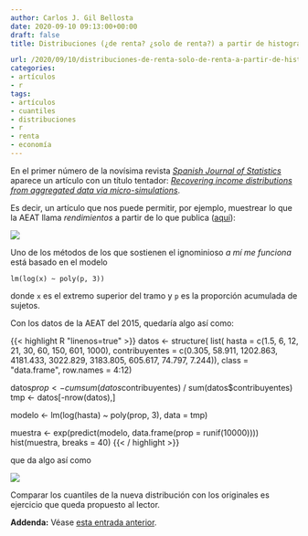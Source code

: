 ```yaml
---
author: Carlos J. Gil Bellosta
date: 2020-09-10 09:13:00+00:00
draft: false
title: Distribuciones (¿de renta? ¿solo de renta?) a partir de histogramas

url: /2020/09/10/distribuciones-de-renta-solo-de-renta-a-partir-de-histogramas/
categories:
- artículos
- r
tags:
- artículos
- cuantiles
- distribuciones
- r
- renta
- economía
---
```


En el primer número de la novísima revista _[Spanish Journal of Statistics](https://www.ine.es/ss/Satellite?L=es_ES&c=Page&cid=1259952184169&p=1259952184169&pagename=RevEstadistica%2FSJSLayout)_ aparece un artículo con un título tentador: _[Recovering income distributions from aggregated data via micro-simulations](https://www.ine.es/art/sjs/sjs_2019_01_03.pdf)_.

Es decir, un artículo que nos puede permitir, por ejemplo, muestrear lo que la AEAT llama _rendimientos_ a partir de lo que publica ([aquí](https://www.agenciatributaria.es/AEAT/Contenidos_Comunes/La_Agencia_Tributaria/Estadisticas/Publicaciones/sites/irpf/2015/jrubik1afd6604dcf480f6a17a64bbd6945c9c007a460e.html)):

![](/wp-uploads/2020/09/Screenshot-from-2020-09-09-13-50-00.png)

Uno de los métodos de los que sostienen el ignominioso _a mí me funciona_ está basado en el modelo

`lm(log(x) ~ poly(p, 3))`

donde `x` es el extremo superior del tramo y `p` es la proporción acumulada de sujetos.

Con los datos de la AEAT del 2015, quedaría algo así como:

{{< highlight R "linenos=true" >}}
datos <- structure(
    list(
        hasta = c(1.5, 6, 12, 21, 30, 60, 150, 601, 1000),
        contribuyentes = c(0.305, 58.911, 1202.863, 4181.433, 3022.829,
                        3183.805, 605.617, 74.797, 7.244)),
    class = "data.frame",
    row.names = 4:12)

datos$prop <- cumsum(datos$contribuyentes) / sum(datos$contribuyentes)
tmp <- datos[-nrow(datos),]

modelo <- lm(log(hasta) ~ poly(prop, 3), data = tmp)

muestra <- exp(predict(modelo, data.frame(prop = runif(10000))))
hist(muestra, breaks = 40)
{{< / highlight >}}

que da algo así como

![](/wp-uploads/2020/09/distribucion_renta.png)

Comparar los cuantiles de la nueva distribución con los originales es ejercicio que queda propuesto al lector.

**Addenda:** Véase [esta entrada anterior](http://www.datanalytics.com/2020/06/05/de-histograma-a-distribuciones-usando-la-de-burr/).

